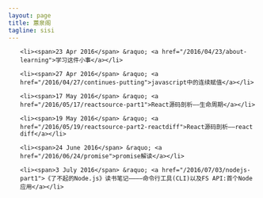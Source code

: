 ```yaml
---
layout: page
title: 蕙泉阁
tagline: sisi
---
```



<ul class="posts">

    <li><span>23 Apr 2016</span> &raquo; <a href="/2016/04/23/about-learning">学习这件小事</a></li>

    <li><span>27 Apr 2016</span> &raquo; <a href="/2016/04/27/continues-putting">javascript中的连续赋值</a></li>

	<li><span>17 May 2016</span> &raquo; <a href="/2016/05/17/reactsource-part1">React源码剖析——生命周期</a></li>

	<li><span>19 May 2016</span> &raquo; <a href="/2016/05/19/reactsource-part2-reactdiff">React源码剖析——react diff</a></li>
	
	<li><span>24 June 2016</span> &raquo; <a href="/2016/06/24/promise">promise解读</a></li>
	
	<li><span>3 July 2016</span> &raquo; <a href="/2016/07/03/nodejs-part1">《了不起的Node.js》读书笔记————命令行工具(CLI)以及FS API:首个Node应用</a></li>
</ul>